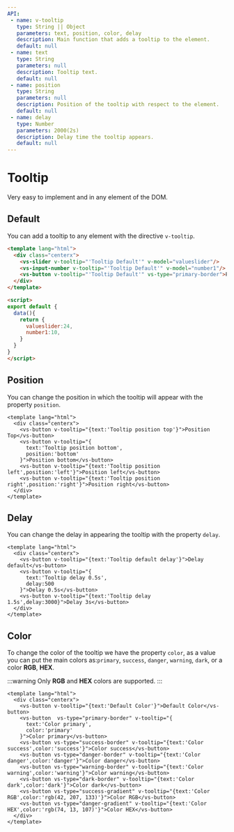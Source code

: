 ```yaml
---
API:
 - name: v-tooltip
   type: String || Object
   parameters: text, position, color, delay
   description: Main function that adds a tooltip to the element.
   default: null
 - name: text
   type: String
   parameters: null
   description: Tooltip text.
   default: null
 - name: position
   type: String
   parameters: null
   description: Position of the tooltip with respect to the element.
   default: null
 - name: delay
   type: Number
   parameters: 2000(2s)
   description: Delay time the tooltip appears.
   default: null
---
```


# Tooltip

<box header>

  Very easy to implement and in any element of the DOM.

</box>


<box>

## Default

You can add a tooltip to any element with the directive `v-tooltip`.

<vuecode md>
<div slot="demo">
  <Demos-Tooltip-Default />
</div>
<div slot="code">

```html
<template lang="html">
  <div class="centerx">
    <vs-slider v-tooltip="'Tooltip Default'" v-model="valueslider"/>
    <vs-input-number v-tooltip="'Tooltip Default'" v-model="number1"/>
    <vs-button v-tooltip="'Tooltip Default'" vs-type="primary-border">Primary</vs-button>
  </div>
</template>

<script>
export default {
  data(){
    return {
      valueslider:24,
      number1:10,
    }
  }
}
</script>
```

</div>
</vuecode>

</box>


<box>

## Position

You can change the position in which the tooltip will appear with the property `position`.

<vuecode md>
<div slot="demo">
  <Demos-Tooltip-Position />
</div>
<div slot="code">

```html{6}
<template lang="html">
  <div class="centerx">
    <vs-button v-tooltip="{text:'Tooltip position top'}">Position Top</vs-button>
    <vs-button v-tooltip="{
      text:'Tooltip position bottom',
      position:'bottom'
    }">Position bottom</vs-button>
    <vs-button v-tooltip="{text:'Tooltip position left',position:'left'}">Position left</vs-button>
    <vs-button v-tooltip="{text:'Tooltip position right',position:'right'}">Position right</vs-button>
  </div>
</template>
```

</div>
</vuecode>
</box>

<box>

## Delay

You can change the delay in appearing the tooltip with the property `delay`.

<vuecode md>
<div slot="demo">
  <Demos-Tooltip-Delay />
</div>
<div slot="code">

```html{6}
<template lang="html">
  <div class="centerx">
    <vs-button v-tooltip="{text:'Tooltip default delay'}">Delay default</vs-button>
    <vs-button v-tooltip="{
      text:'Tooltip delay 0.5s',
      delay:500
    }">Delay 0.5s</vs-button>
    <vs-button v-tooltip="{text:'Tooltip delay 1.5s',delay:3000}">Delay 3s</vs-button>
  </div>
</template>
```

</div>
</vuecode>
</box>

<box>

## Color

To change the color of the tooltip we have the property `color`, as a value you can put the main colors as:`primary`, `success`, `danger`, `warning`, `dark`, or a color **RGB**, **HEX**.

:::warning
  Only **RGB** and **HEX** colors are supported.
:::

<vuecode md>
<div slot="demo">
  <Demos-Tooltip-Color />
</div>
<div slot="code">

```html{6}
<template lang="html">
  <div class="centerx">
    <vs-button v-tooltip="{text:'Default Color'}">Default Color</vs-button>
    <vs-button  vs-type="primary-border" v-tooltip="{
      text:'Color primary',
      color:'primary'
    }">Color primary</vs-button>
    <vs-button vs-type="success-border" v-tooltip="{text:'Color success',color:'success'}">Color success</vs-button>
    <vs-button vs-type="danger-border" v-tooltip="{text:'Color danger',color:'danger'}">Color danger</vs-button>
    <vs-button vs-type="warning-border" v-tooltip="{text:'Color warning',color:'warning'}">Color warning</vs-button>
    <vs-button vs-type="dark-border" v-tooltip="{text:'Color dark',color:'dark'}">Color dark</vs-button>
    <vs-button vs-type="success-gradient" v-tooltip="{text:'Color RGB',color:'rgb(42, 207, 133)'}">Color RGB</vs-button>
    <vs-button vs-type="danger-gradient" v-tooltip="{text:'Color HEX',color:'rgb(74, 13, 107)'}">Color HEX</vs-button>
  </div>
</template>
```

</div>
</vuecode>
</box>
